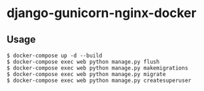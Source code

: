 # django-gunicorn-nginx-docker

## Usage

```
$ docker-compose up -d --build
$ docker-compose exec web python manage.py flush
$ docker-compose exec web python manage.py makemigrations
$ docker-compose exec web python manage.py migrate
$ docker-compose exec web python manage.py createsuperuser
```